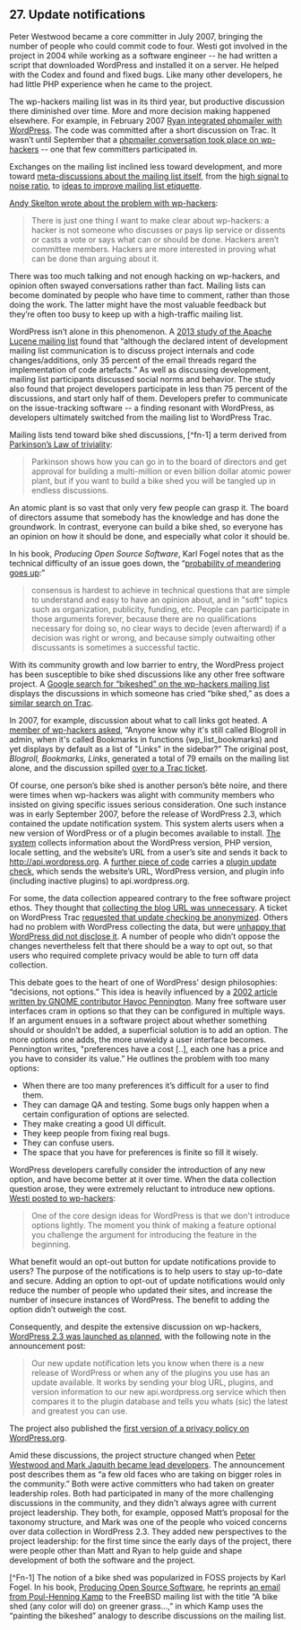 ## 27. Update notifications

Peter Westwood became a core committer in July 2007, bringing the number of people who could commit code to four. Westi got involved in the project in 2004 while working as a software engineer -- he had written a script that downloaded WordPress and installed it on a server. He helped with the Codex and found and fixed bugs. Like many other developers, he had little PHP experience when he came to the project.

The wp-hackers mailing list was in its third year, but productive discussion there diminished over time. More and more decision making happened elsewhere. For example, in February 2007 [Ryan integrated phpmailer with WordPress](https://core.trac.wordpress.org/ticket/3862). The code was committed after a short discussion on Trac. It wasn’t until September that a [phpmailer conversation took place on wp-hackers](http://lists.wordpress.org/pipermail/wp-hackers/2007-September/014497.html) -- one that few committers participated in.

Exchanges on the mailing list inclined less toward development, and more toward [meta-discussions about the mailing list itself](http://lists.wordpress.org/pipermail/wp-hackers/2007-September/015058.html), from the [high signal to noise ratio](http://lists.wordpress.org/pipermail/wp-hackers/2007-September/015173.html), to [ideas to improve mailing list etiquette](http://lists.wordpress.org/pipermail/wp-hackers/2007-October/015489.html). 	

[Andy Skelton wrote about the problem with wp-hackers](http://andy.wordpress.com/2007/10/03/wp-hackers/):

> There is just one thing I want to make clear about wp-hackers: a hacker is not someone who discusses or pays lip service or dissents or casts a vote or says what can or should be done. Hackers aren’t committee members. Hackers are more interested in proving what can be done than arguing about it.	

There was too much talking and not enough hacking on wp-hackers, and opinion often swayed conversations rather than fact. Mailing lists can become dominated by people who have time to comment, rather than those doing the work. The latter might have the most valuable feedback but they’re often too busy to keep up with a high-traffic mailing list. 

WordPress isn’t alone in this phenomenon. A [2013 study of the Apache Lucene mailing list](http://sback.it/publications/msr2013.pdf) found that “although the declared intent of development mailing list communication is to discuss project internals and code changes/additions, only 35 percent of the email threads regard the implementation of code artefacts.” As well as discussing development, mailing list participants discussed social norms and behavior. The study also found that project developers participate in less than 75 percent of the discussions, and start only half of them. Developers prefer to communicate on the issue-tracking software -- a finding resonant with WordPress, as developers ultimately switched from the mailing list to WordPress Trac. 	

Mailing lists tend toward bike shed discussions, [^fn-1] a term derived from [Parkinson’s Law of triviality](https://en.wikipedia.org/wiki/Parkinson%27s_law_of_triviality):	

> Parkinson shows how you can go in to the board of directors and get approval for building a multi-million or even billion dollar atomic power plant, but if you want to build a bike shed you will be tangled up in endless discussions.	

An atomic plant is so vast that only very few people can grasp it. The board of directors assume that somebody has the knowledge and has done the groundwork. In contrast, everyone can build a bike shed, so everyone has an opinion on how it should be done, and especially what color it should be.

In his book, _Producing Open Source Software_, Karl Fogel notes that as the technical difficulty of an issue goes down, the “[probability of meandering goes up](http://producingoss.com/en/producingoss.html#bikeshed):”

> consensus is hardest to achieve in technical questions that are simple to understand and easy to have an opinion about, and in "soft" topics such as organization, publicity, funding, etc. People can participate in those arguments forever, because there are no qualifications necessary for doing so, no clear ways to decide (even afterward) if a decision was right or wrong, and because simply outwaiting other discussants is sometimes a successful tactic.	

With its community growth and low barrier to entry, the WordPress project has been susceptible to bike shed discussions like any other free software project. A [Google search for “bikeshed” on the wp-hackers mailing list](https://www.google.com/search?q=site%3Ahttp%3A%2F%2Flists.wordpress.org%2Fpipermail%2Fwp-hackers%2F+bikeshed&oq=site%3A&aqs=chrome.2.69i57j69i58j69i59j69i65l3.2535j0j4&sourceid=chrome&es_sm=91&ie=UTF-8#safe=strict&q=site:http:%2F%2Flists.automattic.com%2Fpipermail%2Fwp-hackers%2F+bikeshed) displays the discussions in which someone has cried “bike shed,” as does a [similar search on Trac](https://core.trac.wordpress.org/search?q=bikeshed&noquickjump=1&changeset=on&ticket=on).	

In 2007, for example, discussion about what to call links got heated. A [member of wp-hackers asked](http://lists.wordpress.org/pipermail/wp-hackers/2007-June/013299.html), “Anyone know why it's still called Blogroll in admin, when it's called Bookmarks in functions (wp_list_bookmarks) and yet displays by default as a list of "Links" in the sidebar?” The original post, _Blogroll, Bookmarks, Links_, generated a total of 79 emails on the mailing list alone, and the discussion spilled [over to a Trac ticket](https://core.trac.wordpress.org/ticket/3695).	

Of course, one person’s bike shed is another person’s bête noire, and there were times when wp-hackers was alight with community members who insisted on giving specific issues serious consideration. One such instance was in early September 2007, before the release of WordPress 2.3, which contained the update notification system. This system alerts users when a new version of WordPress or of a plugin becomes available to install. [The system](https://core.trac.wordpress.org/ticket/1476) collects information about the WordPress version, PHP version, locale setting, and the website’s URL from a user’s site and sends it back to http://api.wordpress.org. A [further piece of code](https://core.trac.wordpress.org/changeset/5913) carries a [plugin update check](https://core.trac.wordpress.org/ticket/4795), which sends the website’s URL, WordPress version, and plugin info (including inactive plugins) to api.wordpress.org.

For some, the data collection appeared contrary to the free software project ethos. They thought that [collecting the blog URL was unnecessary](http://lists.wordpress.org/pipermail/wp-hackers/2007-September/014860.html). A ticket on WordPress Trac [requested that update checking be anonymized](https://core.trac.wordpress.org/ticket/5066). Others had no problem with WordPress collecting the data, but were [unhappy that WordPress did not disclose it](http://lists.wordpress.org/pipermail/wp-hackers/2007-September/014919.html). A number of people who didn’t oppose the changes nevertheless felt that there should be a way to opt out, so that users who required complete privacy would be able to turn off data collection.

This debate goes to the heart of one of WordPress' design philosophies: “decisions, not options.” This idea is heavily influenced by a [2002 article written by GNOME contributor Havoc Pennington](http://ometer.com/free-software-ui.html). Many free software user interfaces cram in options so that they can be configured in multiple ways. If an argument ensues in a software project about whether something should or shouldn’t be added, a superficial solution is to add an option. The more options one adds, the more unwieldy a user interface becomes. Pennington writes, "preferences have a cost [..], each one has a price and you have to consider its value.” He outlines the problem with too many options:

- When there are too many preferences it’s difficult for a user to find them.
- They can damage QA and testing. Some bugs only happen when a certain configuration of options are selected.
- They make creating a good UI difficult.
- They keep people from fixing real bugs.
- They can confuse users.
- The space that you have for preferences is finite so fill it wisely.

WordPress developers carefully consider the introduction of any new option, and have become better at it over time. When the data collection question arose, they were extremely reluctant to introduce new options. [Westi posted to wp-hackers](http://lists.wordpress.org/pipermail/wp-hackers/2007-September/015119.html):	

> One of the core design ideas for WordPress is that we don't introduce options lightly. The moment you think of making a feature optional you challenge the argument for introducing the feature in the beginning.

What benefit would an opt-out button for update notifications provide to users? The purpose of the notifications is to help users to stay up-to-date and secure. Adding an option to opt-out of update notifications would only reduce the number of people who updated their sites, and increase the number of insecure instances of WordPress. The benefit to adding the option didn’t outweigh the cost. 

Consequently, and despite the extensive discussion on wp-hackers, [WordPress 2.3 was launched as planned](http://wordpress.org/news/2007/09/wordpress-23/), with the following note in the announcement post:	

> Our new update notification lets you know when there is a new release of WordPress or when any of the plugins you use has an update available. It works by sending your blog URL, plugins, and version information to our new api.wordpress.org service which then compares it to the plugin database and tells you whats (sic) the latest and greatest you can use.

The project also published the [first version of a privacy policy on WordPress.org](http://lists.wordpress.org/pipermail/wp-hackers/2007-September/015014.html).	

Amid these discussions, the project structure changed when [Peter Westwood and Mark Jaquith became lead developers](https://wordpress.org/news/2007/09/new-faces/). The announcement post describes them as “a few old faces who are taking on bigger roles in the community.” Both were active committers who had taken on greater leadership roles. Both had participated in many of the more challenging discussions in the community, and they didn't always agree with current project leadership. They both, for example, opposed Matt’s proposal for the taxonomy structure, and Mark was one of the people who voiced concerns over data collection in WordPress 2.3. They added new perspectives to the project leadership: for the first time since the early days of the project, there were people other than Matt and Ryan to help guide and shape development of both the software and the project.

[^Fn-1] The notion of a bike shed was popularized in FOSS projects by Karl Fogel. In his book, [Producing Open Source Software](http://producingoss.com/), he reprints [an email from Poul-Henning Kamp](http://bikeshed.com/) to the FreeBSD mailing list with the title “A bike shed (any color will do) on greener grass…,” in which Kamp uses the “painting the bikeshed” analogy to describe discussions on the mailing list.
